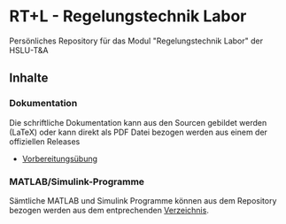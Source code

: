 # RT+L - Regelungstechnik Labor

Persönliches Repository für das Modul "Regelungstechnik Labor" der HSLU-T&amp;A

## Inhalte

### Dokumentation
Die schriftliche Dokumentation kann aus den Sourcen gebildet werden (LaTeX)
oder kann direkt als PDF Datei bezogen werden aus einem der offiziellen
Releases

* [Vorbereitungsübung](https://github.com/ninux/rt-l/releases/tag/v1.0)

### MATLAB/Simulink-Programme
Sämtliche MATLAB und Simulink Programme können aus dem Repository bezogen
werden aus dem entprechenden
[Verzeichnis](https://github.com/ninux/rt-l/tree/master/matlab).
